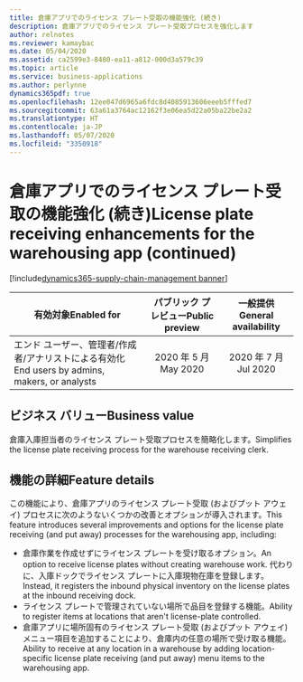 ```yaml
---
title: 倉庫アプリでのライセンス プレート受取の機能強化 (続き)
description: 倉庫アプリでのライセンス プレート受取プロセスを強化します
author: relnotes
ms.reviewer: kamaybac
ms.date: 05/04/2020
ms.assetid: ca2599e3-8480-ea11-a812-000d3a579c39
ms.topic: article
ms.service: business-applications
ms.author: perlynne
dynamics365pdf: true
ms.openlocfilehash: 12ee047d6965a6fdc8d4085913606eeeb5fffed7
ms.sourcegitcommit: 63a61a3764ac12162f3e06ea5d22a05ba22be2a2
ms.translationtype: HT
ms.contentlocale: ja-JP
ms.lasthandoff: 05/07/2020
ms.locfileid: "3350918"
---
```

# <a name="license-plate-receiving-enhancements-for-the-warehousing-app-continued"></a><span data-ttu-id="58dec-103">倉庫アプリでのライセンス プレート受取の機能強化 (続き)</span><span class="sxs-lookup"><span data-stu-id="58dec-103">License plate receiving enhancements for the warehousing app (continued)</span></span>
[!include[dynamics365-supply-chain-management banner](../includes/dynamics365-supply-chain-management.md)]

| <span data-ttu-id="58dec-104">有効対象</span><span class="sxs-lookup"><span data-stu-id="58dec-104">Enabled for</span></span>    |  <span data-ttu-id="58dec-105">パブリック プレビュー</span><span class="sxs-lookup"><span data-stu-id="58dec-105">Public preview</span></span> | <span data-ttu-id="58dec-106">一般提供</span><span class="sxs-lookup"><span data-stu-id="58dec-106">General availability</span></span> | 
| ---------- | :----------: |:----------: |
|<span data-ttu-id="58dec-107">エンド ユーザー、管理者/作成者/アナリストによる有効化</span><span class="sxs-lookup"><span data-stu-id="58dec-107">End users by admins, makers, or analysts</span></span>|<span data-ttu-id="58dec-108">2020 年 5 月</span><span class="sxs-lookup"><span data-stu-id="58dec-108">May 2020</span></span>| <span data-ttu-id="58dec-109">2020 年 7 月</span><span class="sxs-lookup"><span data-stu-id="58dec-109">Jul 2020</span></span>|


## <a name="business-value"></a><span data-ttu-id="58dec-110">ビジネス バリュー</span><span class="sxs-lookup"><span data-stu-id="58dec-110">Business value</span></span>
<!-- bv start -->
<span data-ttu-id="58dec-111">倉庫入庫担当者のライセンス プレート受取プロセスを簡略化します。</span><span class="sxs-lookup"><span data-stu-id="58dec-111">Simplifies the license plate receiving process for the warehouse receiving clerk.</span></span>
<!-- bv end -->



## <a name="feature-details"></a><span data-ttu-id="58dec-112">機能の詳細</span><span class="sxs-lookup"><span data-stu-id="58dec-112">Feature details</span></span>
<!--feature detail start -->
<span data-ttu-id="58dec-113">この機能により、倉庫アプリのライセンス プレート受取 (およびプット アウェイ) プロセスに次のようないくつかの改善とオプションが導入されます。</span><span class="sxs-lookup"><span data-stu-id="58dec-113">This feature introduces several improvements and options for the license plate receiving (and put away) processes for the warehousing app, including:</span></span>

- <span data-ttu-id="58dec-114">倉庫作業を作成せずにライセンス プレートを受け取るオプション。</span><span class="sxs-lookup"><span data-stu-id="58dec-114">An option to receive license plates without creating warehouse work.</span></span> <span data-ttu-id="58dec-115">代わりに、入庫ドックでライセンス プレートに入庫現物在庫を登録します。</span><span class="sxs-lookup"><span data-stu-id="58dec-115">Instead, it registers the inbound physical inventory on the license plates at the inbound receiving dock.</span></span>
- <span data-ttu-id="58dec-116">ライセンス プレートで管理されていない場所で品目を登録する機能。</span><span class="sxs-lookup"><span data-stu-id="58dec-116">Ability to register items at locations that aren't license-plate controlled.</span></span> 
- <span data-ttu-id="58dec-117">倉庫アプリに場所固有のライセンス プレート受取 (およびプット アウェイ) メニュー項目を追加することにより、倉庫内の任意の場所で受け取る機能。</span><span class="sxs-lookup"><span data-stu-id="58dec-117">Ability to receive at any location in a warehouse by adding location-specific license plate receiving (and put away) menu items to the warehousing app.</span></span> 

<!--feature detail end -->









